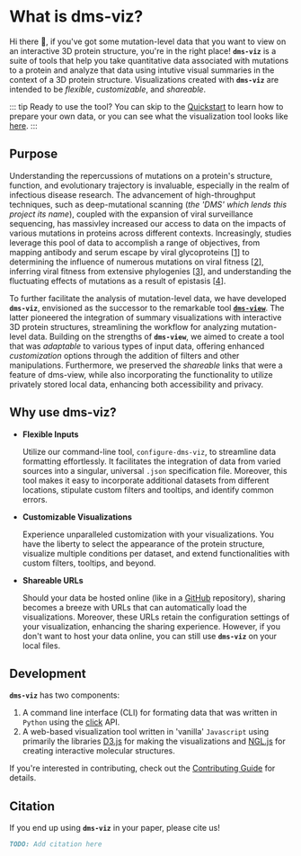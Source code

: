 # What is dms-viz?

Hi there 👋, if you've got some mutation-level data that you want to view on an interactive 3D protein structure, you're in the right place! **`dms-viz`** is a suite of tools that help you take quantitative data associated with mutations to a protein and analyze that data using intutive visual summaries in the context of a 3D protein structure. Visualizations created with **`dms-viz`** are intended to be _flexible_, _customizable_, and _shareable_.

::: tip Ready to use the tool?
You can skip to the [Quickstart](/getting-started.md) to learn how to prepare your own data, or you can see what the visualization tool looks like [here](https://dms-viz.github.io/).
:::

## Purpose

Understanding the repercussions of mutations on a protein's structure, function, and evolutionary trajectory is invaluable, especially in the realm of infectious disease research. The advancement of high-throughput techniques, such as deep-mutational scanning (_the 'DMS' which lends this project its name_), coupled with the expansion of viral surveillance sequencing, has massivley increased our access to data on the impacts of various mutations in proteins across different contexts. Increasingly, studies leverage this pool of data to accomplish a range of objectives, from mapping antibody and serum escape by viral glycoproteins \[[1]()\] to determining the influence of numerous mutations on viral fitness \[[2]()\], inferring viral fitness from extensive phylogenies \[[3]()\], and understanding the fluctuating effects of mutations as a result of epistasis \[[4]()\].

To further facilitate the analysis of mutation-level data, we have developed **`dms-viz`**, envisioned as the successor to the remarkable tool [**`dms-view`**](https://dms-view.github.io/). The latter pioneered the integration of summary visualizations with interactive 3D protein structures, streamlining the workflow for analyzing mutation-level data. Building on the strengths of **`dms-view`**, we aimed to create a tool that was _adaptable_ to various types of input data, offering enhanced _customization_ options through the addition of filters and other manipulations. Furthermore, we preserved the _shareable_ links that were a feature of dms-view, while also incorporating the functionality to utilize privately stored local data, enhancing both accessibility and privacy.

## Why use dms-viz?

- **Flexible Inputs**

  Utilize our command-line tool, `configure-dms-viz`, to streamline data formatting effortlessly. It facilitates the integration of data from varied sources into a singular, universal `.json` specification file. Moreover, this tool makes it easy to incorporate additional datasets from different locations, stipulate custom filters and tooltips, and identify common errors.

- **Customizable Visualizations**

  Experience unparalleled customization with your visualizations. You have the liberty to select the appearance of the protein structure, visualize multiple conditions per dataset, and extend functionalities with custom filters, tooltips, and beyond.

- **Shareable URLs**

  Should your data be hosted online (like in a [GitHub](https://github.com/) repository), sharing becomes a breeze with URLs that can automatically load the visualizations. Moreover, these URLs retain the configuration settings of your visualization, enhancing the sharing experience. However, if you don't want to host your data online, you can still use **`dms-viz`** on your local files.

## Development

**`dms-viz`** has two components:

1. A command line interface (CLI) for formating data that was written in `Python` using the [click](https://click.palletsprojects.com/en/8.1.x/) API.
2. A web-based visualization tool written in 'vanilla' `Javascript` using primarily the libraries [D3.js](https://d3js.org/) for making the visualizations and [NGL.js](https://nglviewer.org/#page-top) for creating interactive molecular structures.

If you're interested in contributing, check out the [Contributing Guide]() for details.

## Citation

If you end up using **`dms-viz`** in your paper, please cite us!

```md
TODO: Add citation here
```
